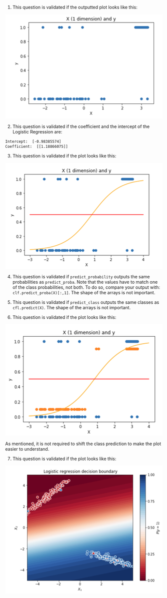 1. This question is validated if the outputted plot looks like this:

![alt text][ex3q1]

[ex3q1]: ../w2_day2_ex3_q1.png "Scatter plot"

2. This question is validated if the coefficient and the intercept of the Logistic Regression are:

```console
Intercept:  [-0.98385574]
Coefficient:  [[1.18866075]]
```

3. This question is validated if the plot looks like this:

![alt text][ex3q2]

[ex3q2]: ../w2_day2_ex3_q3.png "Scatter plot"

4. This question is validated if `predict_probability` outputs the same probabilities as `predict_proba`. Note that the values have to match one of the class probabilities, not both. To do so, compare your output with: `clf.predict_proba(X)[:,1]`. The shape of the arrays is not important.

5. This question is validated if `predict_class` outputs the same classes as `cfl.predict(X)`. The shape of the arrays is not important.

6. This question is validated if the plot looks like this:

![alt text][ex3q6]

[ex3q6]: ../w2_day2_ex3_q5.png "Scatter plot + Logistic regression + predictions"

As mentioned, it is not required to shift the class prediction to make the plot easier to understand.

7. This question is validated if the plot looks like this:

![alt text][ex3q7]

[ex3q7]: ../w2_day2_ex3_q6.png "Logistic regression decision boundary"
